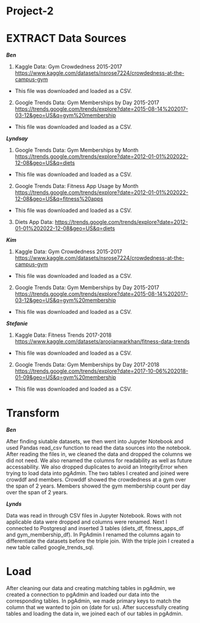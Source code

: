 # Project-2

# EXTRACT Data Sources

***Ben***

1. Kaggle Data: Gym Crowdedness 2015-2017 https://www.kaggle.com/datasets/nsrose7224/crowdedness-at-the-campus-gym
  - This file was downloaded and loaded as a CSV.
2. Google Trends Data: Gym Memberships by Day 2015-2017 https://trends.google.com/trends/explore?date=2015-08-14%202017-03-12&geo=US&q=gym%20membership
  - This file was downloaded and loaded as a CSV.

***Lyndsay***

1. Google Trends Data: Gym Memberships by Month https://trends.google.com/trends/explore?date=2012-01-01%202022-12-08&geo=US&q=diets
  - This file was downloaded and loaded as a CSV.
2. Google Trends Data: Fitness App Usage by Month https://trends.google.com/trends/explore?date=2012-01-01%202022-12-08&geo=US&q=fitness%20apps
  - This file was downloaded and loaded as a CSV.
3. Diets App Data: https://trends.google.com/trends/explore?date=2012-01-01%202022-12-08&geo=US&q=diets

***Kim*** 

1.  Kaggle Data: Gym Crowdedness 2015-2017 https://www.kaggle.com/datasets/nsrose7224/crowdedness-at-the-campus-gym
  - This file was downloaded and loaded as a CSV.
2. Google Trends Data: Gym Memberships by Day 2015-2017 https://trends.google.com/trends/explore?date=2015-08-14%202017-03-12&geo=US&q=gym%20membership
  - This file was downloaded and loaded as a CSV.

***Stefanie***

1. Kaggle Data: Fitness Trends 2017-2018 https://www.kaggle.com/datasets/aroojanwarkhan/fitness-data-trends
  - This file was downloaded and loaded as a CSV.
2. Google Trends Data: Gym Memberships by Day 2017-2018 https://trends.google.com/trends/explore?date=2017-10-06%202018-01-09&geo=US&q=gym%20membership 
  - This file was downloaded and loaded as a CSV.

# Transform

***Ben***

After finding siutable datasets, we then went into Jupyter Notebook and used Pandas read_csv function to read the data sources into the notebook. 
After reading the files in, we cleaned the data and dropped the columns we did not need. We also renamed the columns for readability as well as future accessability. We also dropped duplicates to avoid an IntegrityError when trying to load data into pgAdmin. The two tables I created and joined were crowddf and members. Crowddf showed the crowdedness at a gym over the span of 2 years. Members showed the gym membership count per day over the span of 2 years.

***Lynds***

Data was read in through CSV files in Jupyter Notebook. Rows with not applicable data were dropped and columns were renamed. Next I connected to Postgresql and inserted 3 tables (diets_df, fitness_apps_df and gym_membership_df). In PgAdmin I renamed the columns again to differentiate the datasets before the triple join. With the triple join I created a new table called google_trends_sql.


# Load

After cleaning our data and creating matching tables in pgAdmin, we created a connection to pgAdmin and loaded our data into the corresponding 
tables. In pgAdmin, we made primary keys to match the column that we wanted to join on (date for us). After successfully creating tables and loading the data in, we joined each of our tables in pgAdmin.






